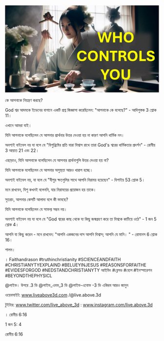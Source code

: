 ![Video cover image](../cover.jpg "cover photo")

কে আপনাকে নিয়ন্ত্রণ করছে?

God শ্বর আদমকে ইডেনের বাগানে একটি প্রশ্ন জিজ্ঞাসা করেছিলেন: "আপনাকে কে বলেছে?" - আদিপুস্তক 3 শ্লোক 11।

এখানে আমরা যাই।

যিনি আপনাকে বলেছিলেন যে আপনার প্রার্থনার উত্তর দেওয়া হয় না কারণ আপনি ধার্মিক নন।

অবশ্যই বাইবেল নয় যা বলে যে "যিশুখ্রিষ্টের প্রতি যারা বিশ্বাস রাখে তারা God's শ্বরের ধার্মিকতার প্রদর্শন" - রোমীয় 3 আয়াত 21 এবং 22।

এছাড়াও, যিনি আপনাকে বলেছিলেন যে আপনার প্রার্থনাগুলি উত্তর দেওয়া হয় না?

যিনি আপনাকে বলেছিলেন যে আপনার অসুস্থতা আরও খারাপ হচ্ছে।

অবশ্যই বাইবেল নয়, যা বলে যে "যীশুর ক্ষতগুলির সাথে আপনি নিরাময় হয়েছেন" - যিশাইয় 53 শ্লোক 5।

মনে রাখবেন, যিশু কখনই বলেননি, যার নিরাময়ের প্রয়োজন হয় তাকে।

সুতরাং, আপনার কেসটি আলাদা বলে কী ভাবছে?

যিনি আপনাকে বলেছিলেন যে সাফল্য সম্ভব নয়।

অবশ্যই বাইবেল নয় যা বলে যে "God শ্বরের কাছ থেকে যা কিছু জন্মগ্রহণ করে তা বিশ্বকে কাটিয়ে ওঠে" - 1 জন 5 শ্লোক 4।

আপনি যা কিছু করেন - মনে রাখবেন: "আপনি একজনের দাস আপনি বিশ্বাস; আপনি যে মানি। " - রোমানস 6 শ্লোক 16।

শালম।

। Faithandrason #truthinchristianity #SCIENCEANDFAITH #CHRISTIANYTYEXPLAIND #BELUEYINJESUS ​​#REASONSFORFAITHE #EVIDESFORGOD #NEDSTANDCHRISTIANYTY আইভিং #ব্লেসড #হোপ #ইনস্পারেশন #BEYONDTHEPHYSICL

@লাইভ। উপরে .3 ডি @লাইভ_এবভ_3 ডি @লাইভ-এবোভ -3 ডি একিরব   আরও জানুন

ওয়েবসাইট: www.liveabove3d.com /@live.above.3d

টুইটার: www.twitter.com/live_above_3d : www.instagram.com/live.above.3d

। রোমীয় 6:16

1 জন 5: 4

রোমীয় 6:16